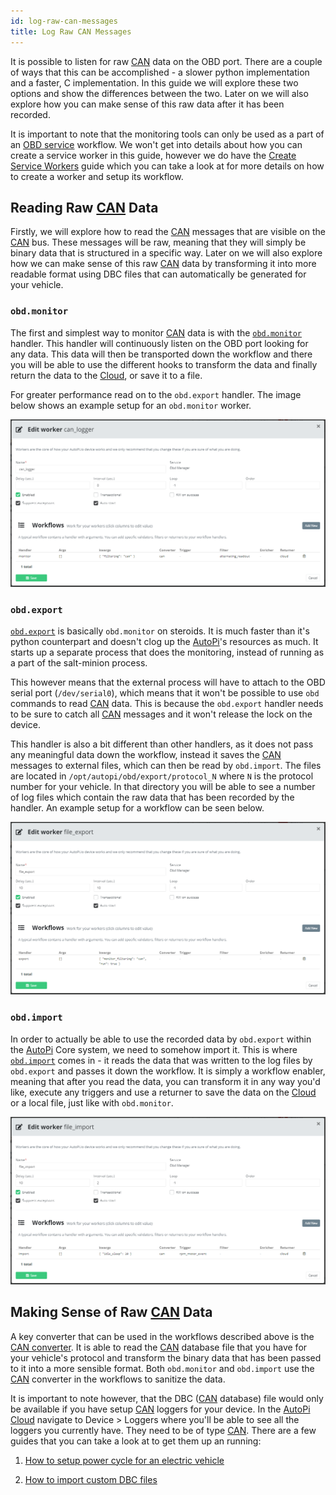 ```yaml
---
id: log-raw-can-messages
title: Log Raw CAN Messages
---
```


It is possible to listen for raw [CAN](https://www.autopi.io/hardware/autopi-canfd-pro) data on the OBD port. There are a couple of
ways that this can be accomplished - a slower python implementation and a faster, C implementation.
In this guide we will explore these two options and show the differences between the two. Later on
we will also explore how you can make sense of this raw data after it has been recorded.

It is important to note that the monitoring tools can only be used as a part of an
[OBD service](/core/services/obd_manager.md) workflow. We won't get into details about how
you can create a service worker in this guide, however we do have the
[Create Service Workers](/cloud/device_management/services/create_custom_workers.mdx) guide which you can take a look at
for more details on how to create a worker and setup its workflow.

## Reading Raw [CAN](https://www.autopi.io/hardware/autopi-canfd-pro) Data

Firstly, we will explore how to read the [CAN](https://www.autopi.io/hardware/autopi-canfd-pro) messages that are visible on the [CAN](https://www.autopi.io/hardware/autopi-canfd-pro) bus. These
messages will be raw, meaning that they will simply be binary data that is structured in a
specific way. Later on we will also explore how we can make sense of this raw [CAN](https://www.autopi.io/hardware/autopi-canfd-pro) data by
transforming it into more readable format using DBC files that can automatically be generated
for your vehicle.

### `obd.monitor`
The first and simplest way to monitor [CAN](https://www.autopi.io/hardware/autopi-canfd-pro) data is with the
[`obd.monitor`](/core/services/obd_manager.md/#monitor) handler.
This handler will continuously listen on the OBD port looking for any data. This data
will then be transported down the workflow and there you will be able to use the different
hooks to transform the data and finally return the data to the [Cloud](https://www.autopi.io/software-platform/cloud-management), or save it to a file.

For greater performance read on to the `obd.export` handler. The image below shows an example
setup for an `obd.monitor` worker.

![obd_monitor_worker](/img/cloud/obd_ii/log_raw_can_messages/obd_monitor_worker.png)

### `obd.export`
[`obd.export`](/core/services/obd_manager.md/#export) is basically
`obd.monitor` on steroids. It is much faster than it's python counterpart and doesn't clog up the
[AutoPi](https://www.autopi.io)'s resources as much. It starts up a separate process that does the monitoring,
instead of running as a part of the salt-minion process.

This however means that the external process will have to attach to the OBD serial port
(`/dev/serial0`), which means that it won't be possible to use `obd` commands to read [CAN](https://www.autopi.io/hardware/autopi-canfd-pro) data.
This is because the `obd.export` handler needs to be sure to catch all [CAN](https://www.autopi.io/hardware/autopi-canfd-pro) messages and it won't
release the lock on the device.

This handler is also a bit different than other handlers, as it does not pass any meaningful
data down the workflow, instead it saves the [CAN](https://www.autopi.io/hardware/autopi-canfd-pro) messages to external files, which can then be
read by `obd.import`. The files are located in `/opt/autopi/obd/export/protocol_N` where `N` is
the protocol number for your vehicle. In that directory you will be able to see a number of log
files which contain the raw data that has been recorded by the handler. An example setup for a
workflow can be seen below.

![obd_export_worker](/img/cloud/obd_ii/log_raw_can_messages/obd_export_worker.png)

### `obd.import`
In order to actually be able to use the recorded data by `obd.export` within the [AutoPi](https://www.autopi.io) Core system,
we need to somehow import it. This is where
[`obd.import`](/core/services/obd_manager.md/#import) comes in -
it reads the data that was written to the log files by `obd.export` and passes it down the workflow.
It is simply a workflow enabler, meaning that after you read the data, you can transform it in any
way you'd like, execute any triggers and use a returner to save the data on the [Cloud](https://www.autopi.io/software-platform/cloud-management) or a local
file, just like with `obd.monitor`.

![obd_import_worker](/img/cloud/obd_ii/log_raw_can_messages/obd_import_worker.png)

## Making Sense of Raw [CAN](https://www.autopi.io/hardware/autopi-canfd-pro) Data

A key converter that can be used in the workflows described above is the
[CAN converter](/core/services/obd_manager.md/#can). It is able
to read the [CAN](https://www.autopi.io/hardware/autopi-canfd-pro) database file that you have for your vehicle's protocol and transform the binary
data that has been passed to it into a more sensible format. Both `obd.monitor` and `obd.import`
use the [CAN](https://www.autopi.io/hardware/autopi-canfd-pro) converter in the workflows to sanitize the data.

It is important to note however, that the DBC ([CAN](https://www.autopi.io/hardware/autopi-canfd-pro) database) file would only be available if you have
setup [CAN](https://www.autopi.io/hardware/autopi-canfd-pro) loggers for your device. In the [AutoPi Cloud](https://my.autopi.io) navigate to 
Device > Loggers where you'll be able to see all the loggers you currently have. They need to
be of type [CAN](https://www.autopi.io/hardware/autopi-canfd-pro). There are a few guides that you can take a look at to get them up an running:

1. [How to setup power cycle for an electric vehicle](/getting_started/electric_vehicles/power-cycle-for-electric-vehicles/)

2. [How to import custom DBC files](/cloud/obd_library/library.md/#importing-library-items-from-files)

